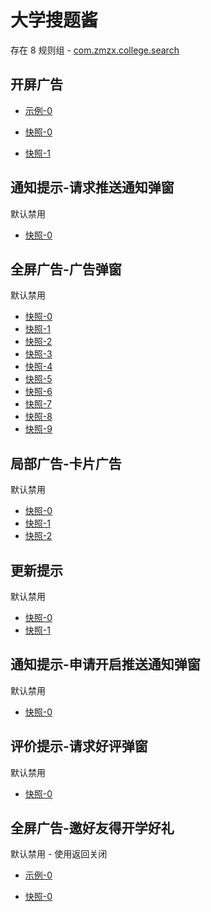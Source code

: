 # 大学搜题酱

存在 8 规则组 - [com.zmzx.college.search](/src/apps/com.zmzx.college.search.ts)

## 开屏广告

- [示例-0](https://m.gkd.li/57941037/45daad88-68a3-41b9-933a-943eeae0e4ff)

- [快照-0](https://i.gkd.li/i/12867875)
- [快照-1](https://i.gkd.li/i/14434685)

## 通知提示-请求推送通知弹窗

默认禁用

- [快照-0](https://i.gkd.li/i/12867853)

## 全屏广告-广告弹窗

默认禁用

- [快照-0](https://i.gkd.li/i/12867751)
- [快照-1](https://i.gkd.li/i/12894813)
- [快照-2](https://i.gkd.li/i/13522998)
- [快照-3](https://i.gkd.li/i/14554866)
- [快照-4](https://i.gkd.li/i/13346628)
- [快照-5](https://i.gkd.li/i/13451304)
- [快照-6](https://i.gkd.li/i/14519779)
- [快照-7](https://i.gkd.li/i/13523288)
- [快照-8](https://i.gkd.li/i/12893408)
- [快照-9](https://i.gkd.li/i/13929945)

## 局部广告-卡片广告

默认禁用

- [快照-0](https://i.gkd.li/i/13849755)
- [快照-1](https://i.gkd.li/i/13929965)
- [快照-2](https://i.gkd.li/i/13063381)

## 更新提示

默认禁用

- [快照-0](https://i.gkd.li/i/13063373)
- [快照-1](https://i.gkd.li/i/13623469)

## 通知提示-申请开启推送通知弹窗

默认禁用

- [快照-0](https://i.gkd.li/i/13440939)

## 评价提示-请求好评弹窗

默认禁用

- [快照-0](https://i.gkd.li/i/13476308)

## 全屏广告-邀好友得开学好礼

默认禁用 - 使用返回关闭

- [示例-0](https://m.gkd.li/57941037/d625fcaa-4cf3-4c92-9b27-10542b0262bb)

- [快照-0](https://i.gkd.li/i/14555042)
